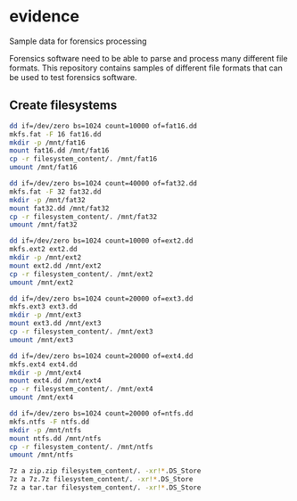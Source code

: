 # evidence
Sample data for forensics processing

Forensics software need to be able to parse and process many different file formats. This repository contains samples of different file formats that can be used to test forensics software.

## Create filesystems

``` sh
dd if=/dev/zero bs=1024 count=10000 of=fat16.dd
mkfs.fat -F 16 fat16.dd
mkdir -p /mnt/fat16
mount fat16.dd /mnt/fat16
cp -r filesystem_content/. /mnt/fat16
umount /mnt/fat16

dd if=/dev/zero bs=1024 count=40000 of=fat32.dd
mkfs.fat -F 32 fat32.dd
mkdir -p /mnt/fat32
mount fat32.dd /mnt/fat32
cp -r filesystem_content/. /mnt/fat32
umount /mnt/fat32

dd if=/dev/zero bs=1024 count=10000 of=ext2.dd
mkfs.ext2 ext2.dd
mkdir -p /mnt/ext2
mount ext2.dd /mnt/ext2
cp -r filesystem_content/. /mnt/ext2
umount /mnt/ext2

dd if=/dev/zero bs=1024 count=20000 of=ext3.dd
mkfs.ext3 ext3.dd
mkdir -p /mnt/ext3
mount ext3.dd /mnt/ext3
cp -r filesystem_content/. /mnt/ext3
umount /mnt/ext3

dd if=/dev/zero bs=1024 count=20000 of=ext4.dd
mkfs.ext4 ext4.dd
mkdir -p /mnt/ext4
mount ext4.dd /mnt/ext4
cp -r filesystem_content/. /mnt/ext4
umount /mnt/ext4

dd if=/dev/zero bs=1024 count=20000 of=ntfs.dd
mkfs.ntfs -F ntfs.dd
mkdir -p /mnt/ntfs
mount ntfs.dd /mnt/ntfs
cp -r filesystem_content/. /mnt/ntfs
umount /mnt/ntfs

7z a zip.zip filesystem_content/. -xr!*.DS_Store
7z a 7z.7z filesystem_content/. -xr!*.DS_Store
7z a tar.tar filesystem_content/. -xr!*.DS_Store
```